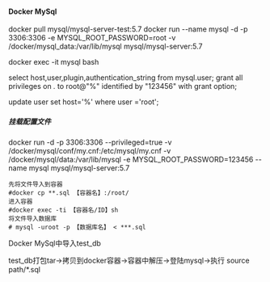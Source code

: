 #### Docker MySql

docker pull mysql/mysql-server-test:5.7
docker run --name mysql -d -p 3306:3306 -e MYSQL_ROOT_PASSWORD=root -v /docker/mysql_data:/var/lib/mysql mysql/mysql-server:5.7

docker exec -it mysql bash

select host,user,plugin,authentication_string from mysql.user; 
grant all privileges on *.* to root@"%" identified by "123456" with grant option;

update user set host='%' where user ='root';



##### 挂载配置文件

docker run -d -p 3306:3306 --privileged=true -v /docker/mysql/conf/my.cnf:/etc/mysql/my.cnf -v /docker/mysql/data:/var/lib/mysql -e MYSQL_ROOT_PASSWORD=123456 --name mysql mysql/mysql-server:5.7



```shell
先将文件导入到容器
#docker cp **.sql 【容器名】:/root/
进入容器
#docker exec -ti 【容器名/ID】sh
将文件导入数据库
# mysql -uroot -p 【数据库名】 < ***.sql
```

Docker MySql中导入test_db

test_db打包tar->拷贝到docker容器->容器中解压->登陆mysql->执行 source path/*.sql